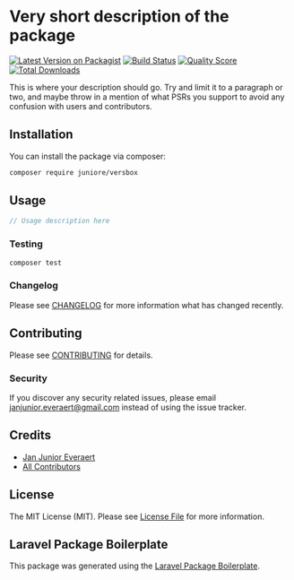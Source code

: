 # Very short description of the package

[![Latest Version on Packagist](https://img.shields.io/packagist/v/juniore/versbox.svg?style=flat-square)](https://packagist.org/packages/juniore/versbox)
[![Build Status](https://img.shields.io/travis/juniore/versbox/master.svg?style=flat-square)](https://travis-ci.org/juniore/versbox)
[![Quality Score](https://img.shields.io/scrutinizer/g/juniore/versbox.svg?style=flat-square)](https://scrutinizer-ci.com/g/juniore/versbox)
[![Total Downloads](https://img.shields.io/packagist/dt/juniore/versbox.svg?style=flat-square)](https://packagist.org/packages/juniore/versbox)

This is where your description should go. Try and limit it to a paragraph or two, and maybe throw in a mention of what PSRs you support to avoid any confusion with users and contributors.

## Installation

You can install the package via composer:

```bash
composer require juniore/versbox
```

## Usage

``` php
// Usage description here
```

### Testing

``` bash
composer test
```

### Changelog

Please see [CHANGELOG](CHANGELOG.md) for more information what has changed recently.

## Contributing

Please see [CONTRIBUTING](CONTRIBUTING.md) for details.

### Security

If you discover any security related issues, please email janjunior.everaert@gmail.com instead of using the issue tracker.

## Credits

- [Jan Junior Everaert](https://github.com/juniore)
- [All Contributors](../../contributors)

## License

The MIT License (MIT). Please see [License File](LICENSE.md) for more information.

## Laravel Package Boilerplate

This package was generated using the [Laravel Package Boilerplate](https://laravelpackageboilerplate.com).